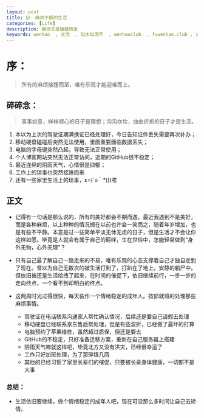 ```yaml
---
layout: post
title: 记--麻烦不断的生活
categories: [Life]
description: 麻烦总是接踵而至
keywords: wenhao  , 文浩  , 似水似流年  , wenhaoclub  , fuwenhao.club , 文浩的博客
---
```

<link rel="stylesheet" href="https://cdn.jsdelivr.net/npm/aplayer@1.7.0/dist/APlayer.min.css">
<script src="https://cdn.jsdelivr.net/npm/aplayer@1.7.0/dist/APlayer.min.js"></script>
<script src="https://cdn.jsdelivr.net/npm/meting@1.1.0/dist/Meting.min.js"></script>

<div class="aplayer" data-id="1468751214" data-server="netease" data-type="song" data-mode="single" data-autoplay="true"></div>


# 序：
> 所有的麻烦接踵而至，唯有乐观才能迎难而上。

##  碎碎念：
>事事如意，样样顺心的日子是理想；沟沟坎坎，曲曲折折的日子才是生活。

1. 本以为上次的驾驶证期满换证已经处理好，今日告知证件丢失需要再次补办；
2. 移动硬盘磕碰后突然无法使用，里面重要面临数据丢失；
3. 电脑的字母键突然凸起，导致无法正常使用；
4. 个人博客网站突然无法正常访问，近期的GitHub很不稳定；
5. 最近连绵的阴雨天气，心情很是抑郁；
6. 工作上的琐事也突然接踵而来
7. 还有一些家里生活上的琐事，ε=(´ο｀*)))唉

## 正文
	
-   记得有一句话是那么说的，所有的美好都会不期而遇。最近我遇到不是美好，而是各种麻烦，以上种种的情况搁在以前也许会一笑而之，随着年岁增加，也是有些不平静。本意是过一些简单平淡无休无虑的日子，但是生活才不会让你这样如愿。毕竟是人就会有属于自己的羁绊，生在世俗中，怎能轻易做到“身外无物，心外无理”？

-  只有自己最了解自己一路走来的不易，唯有乐观的心态支撑着自己才独自走到了现在。曾以为自己无数次的被生活打到了，打趴在了地上，安静的躺尸中。但依旧被还是生活给拽了起来，在时间的催促下，依旧继续前行，一步一步的走向终点，一个看不到却明白的终点。

- 这两周时光过得很快，每天装作一个情绪稳定的成年人。按部就班的处理那些麻烦事情。
	- 驾驶证在电话联系沟通家人帮忙确认情况，后续还是要自己请假去处理
	- 移动硬盘已经联系京东售后帮处理，但是有些波折，已经做了最坏的打算
	- 电脑预约了苹果维修，虽然超过质保，但还是要去
	- GitHub的不稳定，只好准备迁移方案，重新在自己服务器上搭建
	- 阴雨天气嘛就这样吧，毕竟北方又没有洪灾，已经很幸运了
	- 工作只好加班处理，为了那碎银几两
	- 其他的已经习惯了家里长辈们的催促，只要被长辈身体健康，一切都不是大事

### 总结：

- 生活依旧要继续，做个情绪稳定的成年人吧，现在可没那么多时间让自己去矫情。	






